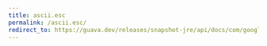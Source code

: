 ```yaml
---
title: ascii.esc
permalink: /ascii.esc/
redirect_to: https://guava.dev/releases/snapshot-jre/api/docs/com/google/common/base/Ascii.html#ESC
---
```

